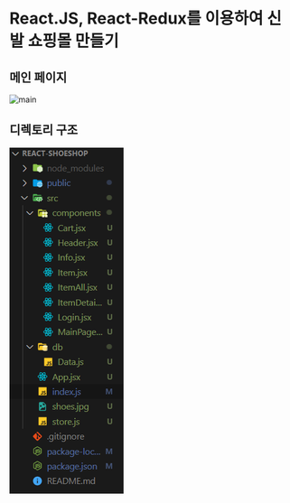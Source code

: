# React.JS, React-Redux를 이용하여 신발 쇼핑몰 만들기

## 메인 페이지

![main](/src/img/shoeshop-main.png)

## 디렉토리 구조

![dir](/src/img/shoeshop-dir.png)
